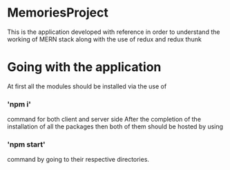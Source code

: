 # MemoriesProject
This is the application developed with reference in order to understand the working of MERN stack along with the use of redux and redux thunk

# Going with the application
At first all the modules should be installed via the use of 
### 'npm i'
command for both client and server side 
After the completion of the installation of all the packages then both of them should be hosted by using 
### 'npm start'
command by going to their respective directories. 
